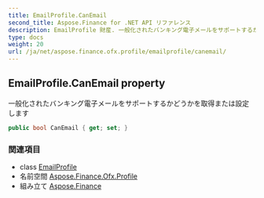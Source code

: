 ```yaml
---
title: EmailProfile.CanEmail
second_title: Aspose.Finance for .NET API リファレンス
description: EmailProfile 財産. 一般化されたバンキング電子メールをサポートするかどうかを取得または設定します
type: docs
weight: 20
url: /ja/net/aspose.finance.ofx.profile/emailprofile/canemail/
---
```

## EmailProfile.CanEmail property

一般化されたバンキング電子メールをサポートするかどうかを取得または設定します

```csharp
public bool CanEmail { get; set; }
```

### 関連項目

* class [EmailProfile](../)
* 名前空間 [Aspose.Finance.Ofx.Profile](../../emailprofile/)
* 組み立て [Aspose.Finance](../../../)


